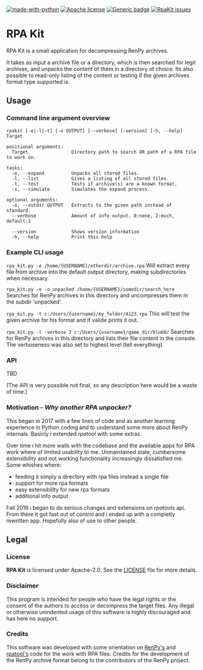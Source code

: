 [![made-with-python](https://img.shields.io/badge/Python%20Version-3.6%2B-informational?style=flat-square)](https://www.python.org/) [![Apache license](https://img.shields.io/github/license/madeddy/RpaKit?label=License&style=flat-square)](https://github.com/madeddy/RpaKit/blob/master/LICENSE) [![Generic badge](https://img.shields.io/badge/RpaKit_0.33.0_alpha-development-orange.svg?style=flat-square)](https://github.com/madeddy/RpaKit) [![RpaKit issues](https://img.shields.io/github/issues/madeddy/RpaKit?label=Issues&style=flat-square)](https://github.com/madeddy/RpaKit)
<!-- []([![HitCount](http://hits.dwyl.io/madeddy/RpaKit.svg)](http://hits.dwyl.io/madeddy/RpaKit))  -->

# RPA Kit
RPA Kit is a small application for decompressing RenPy archives.

It takes as input a archive file or a directory, which is then searched for legit
archives, and unpacks the content of them in a directory of choice.
Its also possible to read-only listing of the content or testing if the given archives
format type supported is.

## Usage
### Command line argument overview
```
rpakit [-e|-l|-t] [-o OUTPUT] [--verbose] [-version] [-h, --help] Target

positional arguments:
  Target                Directory path to search OR path of a RPA file to work on.

tasks:
  -e, --expand          Unpacks all stored files.
  -l, --list            Gives a listing of all stored files.
  -t, --test            Tests if archive(s) are a known format.
  -s, --simulate        Simulates the expand process.

optional arguments:
  -o, --outdir OUTPUT   Extracts to the given path instead of standard.
  --verbose             Amount of info output. 0:none, 2:much, default:1

  --version             Shows version information
  -h, --help            Print this help
```

### Example CLI usage

`rpa_kit.py -e /home/{USERNAME}/otherdir/archive.rpa`
Will extract every file from archive into the default output directory, making
subdirectories when necessary.

`rpa_kit.py -e -o unpacked /home/{USERNAME}/somedir/search_here`
Searches for RenPy archives in this directory and uncompresses them in the subdir
'unpacked'.

`rpa_kit.py -t c:/Users/{username}/my_folder/A123.rpa`
This will test the given archive for his format and if valide prints it out.

`rpa_kit.py -l -verbose 2 c:/Users/{username}/game_dir/blub8/`
Searches for RenPy archives in this directory and lists their file content in the
console. The verboseness was also set to highest level (tell everything).


### API

  TBD

(The API is very possible not final, so any description here would be a waste of time.)

### Motivation - _Why another RPA unpacker?_
This began in 2017 with a few lines of code and as another learning experience in Python
coding and to understand some more about RenPy internals. Basicly i extended _rpatool_
with some extras.

Over time i hit more walls with the codebase and the available apps for RPA work where of
limited usability to me. Unmaintained state, cumbersome extensibility and not working
functionality increasingly dissatisfied me.
Some whishes where:
- feeding it simply a directory with rpa files instead a single file
- support for more rpa formats
- easy extensibility for new rpa formats
- additional info output

Fall 2019 i began to do serious changes and extensions on _rpatools_ api. From there it
got fast out of control and i ended up with a completly rewritten app. Hopefully also
of use to other people.

## Legal
### License

__RPA Kit__ is licensed under Apache-2.0. See the [LICENSE](LICENSE) file for more details.

### Disclaimer

This program is intended for people who have the legal rights or the consent of
the authors to access or decompress the target files. Any illegal or otherwise
unindented usage of this software is highly discouraged and has here no support.

### Credits

This software was developed with some orientation on [RenPy's](github.com/renpy/renpy) and [rpatool's](github.com/shizmob/rpatool) code for
the work with RPA files.
Credits for the development of the RenPy archive format belong to the contributors of
the RenPy project.
